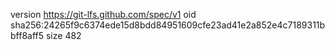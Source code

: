 version https://git-lfs.github.com/spec/v1
oid sha256:24265f9c6374ede15d8bdd84951609cfe23ad41e2a852e4c7189311bbff8aff5
size 482
